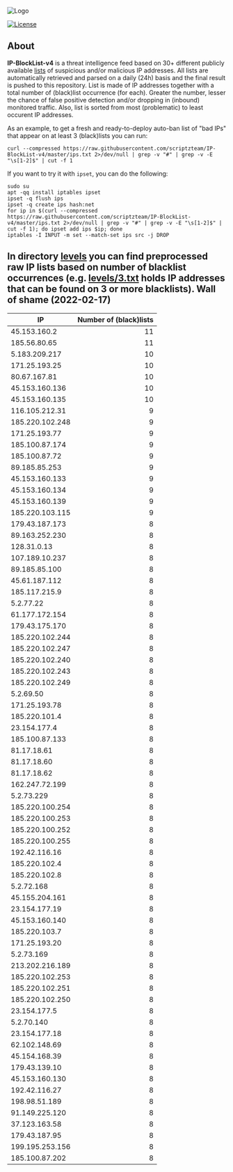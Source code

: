 ![Logo](https://i.imgur.com/PyKLAe7.png)

[![License](https://img.shields.io/badge/license-The_Unlicense-red.svg)](https://unlicense.org/)

About
----

**IP-BlockList-v4** is a threat intelligence feed based on 30+ different publicly available [lists](https://github.com/stamparm/maltrail) of suspicious and/or malicious IP addresses. All lists are automatically retrieved and parsed on a daily (24h) basis and the final result is pushed to this repository. List is made of IP addresses together with a total number of (black)list occurrence (for each). Greater the number, lesser the chance of false positive detection and/or dropping in (inbound) monitored traffic. Also, list is sorted from most (problematic) to least occurent IP addresses.

As an example, to get a fresh and ready-to-deploy auto-ban list of "bad IPs" that appear on at least 3 (black)lists you can run:

```
curl --compressed https://raw.githubusercontent.com/scriptzteam/IP-BlockList-v4/master/ips.txt 2>/dev/null | grep -v "#" | grep -v -E "\s[1-2]$" | cut -f 1
```

If you want to try it with `ipset`, you can do the following:

```
sudo su
apt -qq install iptables ipset
ipset -q flush ips
ipset -q create ips hash:net
for ip in $(curl --compressed https://raw.githubusercontent.com/scriptzteam/IP-BlockList-v4/master/ips.txt 2>/dev/null | grep -v "#" | grep -v -E "\s[1-2]$" | cut -f 1); do ipset add ips $ip; done
iptables -I INPUT -m set --match-set ips src -j DROP
```

In directory [levels](levels) you can find preprocessed raw IP lists based on number of blacklist occurrences (e.g. [levels/3.txt](levels/3.txt) holds IP addresses that can be found on 3 or more blacklists).
Wall of shame (2022-02-17)
----

|IP|Number of (black)lists|
|---|--:|
45.153.160.2|11
185.56.80.65|11
5.183.209.217|10
171.25.193.25|10
80.67.167.81|10
45.153.160.136|10
45.153.160.135|10
116.105.212.31|9
185.220.102.248|9
171.25.193.77|9
185.100.87.174|9
185.100.87.72|9
89.185.85.253|9
45.153.160.133|9
45.153.160.134|9
45.153.160.139|9
185.220.103.115|9
179.43.187.173|8
89.163.252.230|8
128.31.0.13|8
107.189.10.237|8
89.185.85.100|8
45.61.187.112|8
185.117.215.9|8
5.2.77.22|8
61.177.172.154|8
179.43.175.170|8
185.220.102.244|8
185.220.102.247|8
185.220.102.240|8
185.220.102.243|8
185.220.102.249|8
5.2.69.50|8
171.25.193.78|8
185.220.101.4|8
23.154.177.4|8
185.100.87.133|8
81.17.18.61|8
81.17.18.60|8
81.17.18.62|8
162.247.72.199|8
5.2.73.229|8
185.220.100.254|8
185.220.100.253|8
185.220.100.252|8
185.220.100.255|8
192.42.116.16|8
185.220.102.4|8
185.220.102.8|8
5.2.72.168|8
45.155.204.161|8
23.154.177.19|8
45.153.160.140|8
185.220.103.7|8
171.25.193.20|8
5.2.73.169|8
213.202.216.189|8
185.220.102.253|8
185.220.102.251|8
185.220.102.250|8
23.154.177.5|8
5.2.70.140|8
23.154.177.18|8
62.102.148.69|8
45.154.168.39|8
179.43.139.10|8
45.153.160.130|8
192.42.116.27|8
198.98.51.189|8
91.149.225.120|8
37.123.163.58|8
179.43.187.95|8
199.195.253.156|8
185.100.87.202|8
